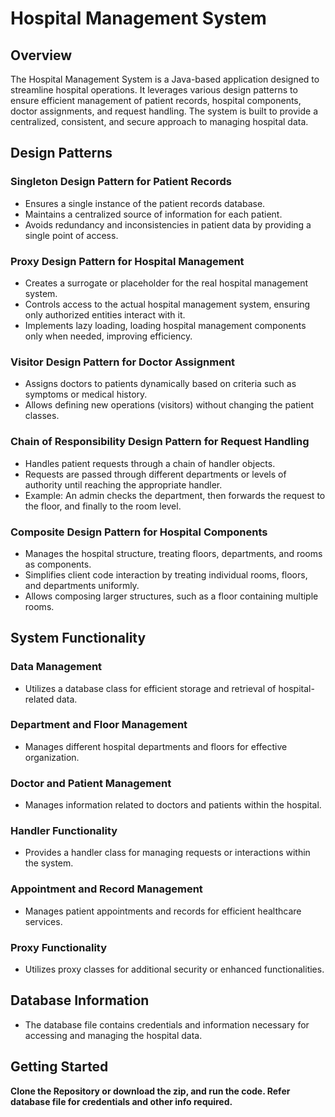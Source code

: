 # Hospital Management System

## Overview

The Hospital Management System is a Java-based application designed to streamline hospital operations. It leverages various design patterns to ensure efficient management of patient records, hospital components, doctor assignments, and request handling. The system is built to provide a centralized, consistent, and secure approach to managing hospital data.

## Design Patterns

### Singleton Design Pattern for Patient Records
- Ensures a single instance of the patient records database.
- Maintains a centralized source of information for each patient.
- Avoids redundancy and inconsistencies in patient data by providing a single point of access.

### Proxy Design Pattern for Hospital Management
- Creates a surrogate or placeholder for the real hospital management system.
- Controls access to the actual hospital management system, ensuring only authorized entities interact with it.
- Implements lazy loading, loading hospital management components only when needed, improving efficiency.

### Visitor Design Pattern for Doctor Assignment
- Assigns doctors to patients dynamically based on criteria such as symptoms or medical history.
- Allows defining new operations (visitors) without changing the patient classes.

### Chain of Responsibility Design Pattern for Request Handling
- Handles patient requests through a chain of handler objects.
- Requests are passed through different departments or levels of authority until reaching the appropriate handler.
- Example: An admin checks the department, then forwards the request to the floor, and finally to the room level.

### Composite Design Pattern for Hospital Components
- Manages the hospital structure, treating floors, departments, and rooms as components.
- Simplifies client code interaction by treating individual rooms, floors, and departments uniformly.
- Allows composing larger structures, such as a floor containing multiple rooms.

## System Functionality

### Data Management
- Utilizes a database class for efficient storage and retrieval of hospital-related data.

### Department and Floor Management
- Manages different hospital departments and floors for effective organization.

### Doctor and Patient Management
- Manages information related to doctors and patients within the hospital.

### Handler Functionality
- Provides a handler class for managing requests or interactions within the system.

### Appointment and Record Management
- Manages patient appointments and records for efficient healthcare services.

### Proxy Functionality
- Utilizes proxy classes for additional security or enhanced functionalities.

## Database Information

- The database file contains credentials and information necessary for accessing and managing the hospital data.

## Getting Started

**Clone the Repository or download the zip, and run the code. Refer database file for credentials and other info required.**
